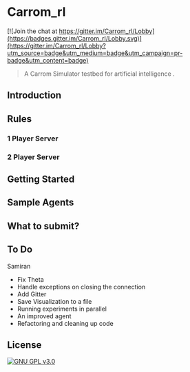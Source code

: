 Carrom_rl
=========

[![Join the chat at https://gitter.im/Carrom_rl/Lobby](https://badges.gitter.im/Carrom_rl/Lobby.svg)](https://gitter.im/Carrom_rl/Lobby?utm_source=badge&utm_medium=badge&utm_campaign=pr-badge&utm_content=badge)
> A Carrom Simulator testbed for artificial intelligence .

## Introduction

## Rules

### 1 Player Server

### 2 Player Server

## Getting Started

## Sample Agents

## What to submit?

## To Do


Samiran

- Fix Theta 
- Handle exceptions on closing the connection
- Add Gitter
- Save Visualization to a file
- Running experiments in parallel
- An improved agent
- Refactoring and cleaning up code


## License

[![GNU GPL v3.0](http://www.gnu.org/graphics/gplv3-127x51.png)](http://www.gnu.org/licenses/gpl.html)
